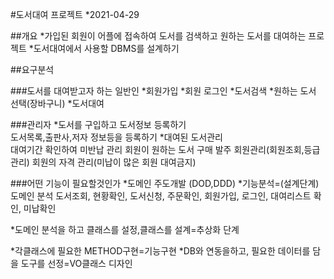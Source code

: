 #도서대여 프로젝트
*2021-04-29

##개요
*가입된 회원이 어플에 접속하여 도서를 검색하고 원하는 도서를 대여하는 프로젝트
*도서대여에서 사용할 DBMS를 설계하기

##요구분석

###도서를 대여받고자 하는 일반인 
*회원가입
*회원 로그인
*도서검색
*원하는 도서 선택(장바구니)
*도서대여

###관리자
*도서를 구입하고 도서정보 등록하기  
도서목록,출판사,저자 정보등을 등록하기
*대여된 도서관리  
대여기간 확인하여 미반납 관리
회원이 원하는 도서 구매 발주
회원관리(회원조회,등급관리)
회원의 자격 관리(미납이 많은 회원 대여금지)

###어떤 기능이 필요할것인가
*도메인 주도개발 (DOD,DDD)
*기능분석=(설계단계)도메인 분석
도서조회, 현황확인, 도서신청, 주문확인, 회원가입, 로그인, 대여리스트 확인, 미납확인

*도메인 분석을 하고 클래스를 설정,클래스를 설계=추상화 단계

*각클래스에 필요한 METHOD구현=기능구현 
*DB와 연동을하고, 필요한 데이터를 담을 도구를 선정=VO클래스 디자인
